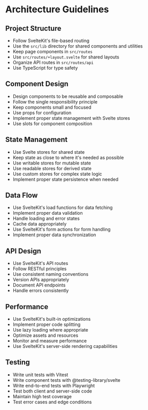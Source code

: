 # Architecture Guidelines

## Project Structure
- Follow SvelteKit's file-based routing
- Use the `src/lib` directory for shared components and utilities
- Keep page components in `src/routes`
- Use `src/routes/+layout.svelte` for shared layouts
- Organize API routes in `src/routes/api`
- Use TypeScript for type safety

## Component Design
- Design components to be reusable and composable
- Follow the single responsibility principle
- Keep components small and focused
- Use props for configuration
- Implement proper state management with Svelte stores
- Use slots for component composition

## State Management
- Use Svelte stores for shared state
- Keep state as close to where it's needed as possible
- Use writable stores for mutable state
- Use readable stores for derived state
- Use custom stores for complex state logic
- Implement proper state persistence when needed

## Data Flow
- Use SvelteKit's load functions for data fetching
- Implement proper data validation
- Handle loading and error states
- Cache data appropriately
- Use SvelteKit's form actions for form handling
- Implement proper data synchronization

## API Design
- Use SvelteKit's API routes
- Follow RESTful principles
- Use consistent naming conventions
- Version APIs appropriately
- Document API endpoints
- Handle errors consistently

## Performance
- Use SvelteKit's built-in optimizations
- Implement proper code splitting
- Use lazy loading where appropriate
- Optimize assets and resources
- Monitor and measure performance
- Use SvelteKit's server-side rendering capabilities

## Testing
- Write unit tests with Vitest
- Write component tests with @testing-library/svelte
- Write end-to-end tests with Playwright
- Test both client and server-side code
- Maintain high test coverage
- Test error cases and edge conditions 